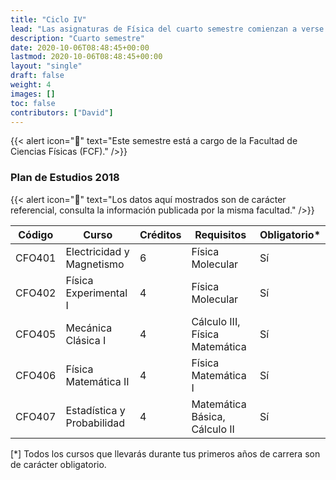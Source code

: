 ```yaml
---
title: "Ciclo IV"
lead: "Las asignaturas de Física del cuarto semestre comienzan a verse más especializadas. Llevarás cursos de matemáticas que te irán preparando para cursos de quinto y sexto ciclo que requieren de ciertas técnicas al momento de resolver problemas físicos."
description: "Cuarto semestre"
date: 2020-10-06T08:48:45+00:00
lastmod: 2020-10-06T08:48:45+00:00
layout: "single"
draft: false
weight: 4
images: []
toc: false
contributors: ["David"]
---
```


{{< alert icon="🚨" text="Este semestre está a cargo de la Facultad de Ciencias Físicas (FCF)." />}}

### Plan de Estudios 2018

{{< alert icon="🚨" text="Los datos aquí mostrados son de carácter referencial, consulta la información publicada por la misma facultad." />}}

| Código | Curso | Créditos | Requisitos | Obligatorio\* |
| --- | --- | --- | --- | --- |
| CFO401 | Electricidad y Magnetismo | 6 | Física Molecular | Sí |
| CFO402 | Física Experimental I | 4 | Física Molecular | Sí |
| CFO405 | Mecánica Clásica I | 4 | Cálculo III, Física Matemática | Sí |
| CFO406 | Física Matemática II | 4 | Física Matemática I | Sí |
| CFO407 | Estadística y Probabilidad | 4 | Matemática Básica, Cálculo II | Sí |

[*] Todos los cursos que llevarás durante tus primeros años de carrera son de carácter obligatorio.
